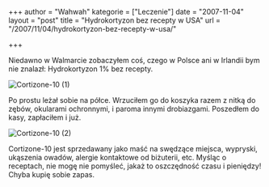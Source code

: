 +++
author = "Wahwah"
kategorie = ["Leczenie"]
date = "2007-11-04"
layout = "post"
title = "Hydrokortyzon bez recepty w USA"
url = "/2007/11/04/hydrokortyzon-bez-recepty-w-usa/"

+++

Niedawno w Walmarcie zobaczyłem coś, czego w Polsce ani w Irlandii bym nie znalazł: Hydrokortyzon 1% bez recepty.

![Cortizone-10 (1)][1]

Po prostu leżał sobie na półce. Wrzuciłem go do koszyka razem z nitką do zębów, okularami ochronnymi, i paroma innymi drobiazgami. Poszedłem do kasy, zapłaciłem i już.

![Cortizone-10 (2)][2]

Cortizone-10 jest sprzedawany jako maść na swędzące miejsca, wypryski, ukąszenia owadów, alergie kontaktowe od biżuterii, etc. Myśląc o receptach, nie mogę nie pomyśleć, jakaż to oszczędność czasu i pieniędzy! Chyba kupię sobie zapas.

 [1]: http://blog.atopowe.pl/wp-content/uploads/2007/11/cortizone-10-1.jpg
 [2]: http://blog.atopowe.pl/wp-content/uploads/2007/11/cortizone-10-2.jpg